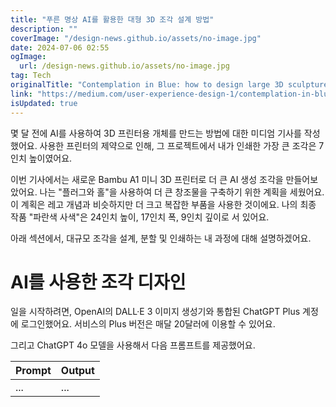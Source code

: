 ```yaml
---
title: "푸른 명상 AI를 활용한 대형 3D 조각 설계 방법"
description: ""
coverImage: "/design-news.github.io/assets/no-image.jpg"
date: 2024-07-06 02:55
ogImage:
  url: /design-news.github.io/assets/no-image.jpg
tag: Tech
originalTitle: "Contemplation in Blue: how to design large 3D sculptures with AI"
link: "https://medium.com/user-experience-design-1/contemplation-in-blue-how-to-design-large-3d-sculptures-with-ai-92e50a923c3a"
isUpdated: true
---
```


몇 달 전에 AI를 사용하여 3D 프린터용 개체를 만드는 방법에 대한 미디엄 기사를 작성했어요. 사용한 프린터의 제약으로 인해, 그 프로젝트에서 내가 인쇄한 가장 큰 조각은 7인치 높이였어요.

이번 기사에서는 새로운 Bambu A1 미니 3D 프린터로 더 큰 AI 생성 조각을 만들어보았어요. 나는 "플러그와 홀"을 사용하여 더 큰 창조물을 구축하기 위한 계획을 세웠어요. 이 계획은 레고 개념과 비슷하지만 더 크고 복잡한 부품을 사용한 것이에요. 나의 최종 작품 "파란색 사색"은 24인치 높이, 17인치 폭, 9인치 깊이로 서 있어요.

아래 섹션에서, 대규모 조각을 설계, 분할 및 인쇄하는 내 과정에 대해 설명하겠어요.

# AI를 사용한 조각 디자인

<!-- cozy-coder - 수평 -->

<ins class="adsbygoogle"
     style="display:block"
     data-ad-client="ca-pub-4877378276818686"
     data-ad-slot="1107185301"
     data-ad-format="auto"
     data-full-width-responsive="true"></ins>

<script>
     (adsbygoogle = window.adsbygoogle || []).push({});
</script>

일을 시작하려면, OpenAI의 DALL·E 3 이미지 생성기와 통합된 ChatGPT Plus 계정에 로그인했어요. 서비스의 Plus 버전은 매달 20달러에 이용할 수 있어요.

그리고 ChatGPT 4o 모델을 사용해서 다음 프롬프트를 제공했어요.

| Prompt | Output |
| ------ | ------ |
| ...    | ...    |
